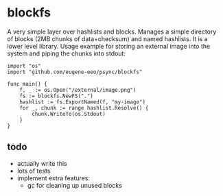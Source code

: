 # blockfs

A very simple layer over hashlists and blocks. Manages a simple directory of
blocks (2MB chunks of data+checksum) and named hashlists. It is a lower level
library. Usage example for storing an external image into the system and
piping the chunks into stdout:

```
import "os"
import "github.com/eugene-eeo/psync/blockfs"

func main() {
    f, _ := os.Open("/external/image.png")
    fs := blockfs.NewFS(".")
    hashlist := fs.ExportNamed(f, "my-image")
    for _, chunk := range hashlist.Resolve() {
        chunk.WriteTo(os.Stdout)
    }
}
```

## todo

 - actually write this
 - lots of tests
 - implement extra features:
    - gc for cleaning up unused blocks
